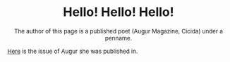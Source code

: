 # <center>Hello! Hello! Hello!</center> #

<font size="-1"><center>The author of this page is a published poet (Augur Magazine, Cicida) under a penname.</center>

[Here](https://www.augurmag.com/augur-issue-2-2/) is the issue of Augur she was published in.
